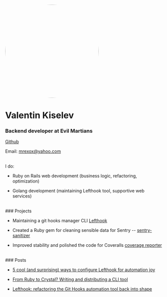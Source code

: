 <img style="border-radius: 150px; margin: 0px;" width="300px;" src="https://gravatar.com/avatar/fce8c6aadd661388bd7629fef7f88f1c?s=400&d=robohash&r=x" alt="me">

# Valentin Kiselev
### Backend developer at Evil Martians

[Github](https://github.com/mrexox)

Email: <a href="mailto:mrexox@yahoo.com">mrexox@yahoo.com</a>

<br />
I do:

- Ruby on Rails web development (business logic, refactoring, optimization)

- Golang development (maintaining Lefthook tool, supportive web services)

<br />
### Projects

- Maintaining a git hooks manager CLI [Lefthook](https://github.com/evilmartians/lefthook)

- Created a Ruby gem for cleaning sensible data for Sentry -- [sentry-sanitizer](https://github.com/mrexox/sentry-sanitizer)

- Improved stability and polished the code for Coveralls [coverage reporter](https://github.com/coverallsapp/coverage-reporter)

<br />
### Posts

- [5 cool (and surprising) ways to configure Lefthook for automation joy](https://evilmartians.com/chronicles/5-cool-and-surprising-ways-to-configure-lefthook-for-automation-joy)

- [From Ruby to Crystal? Writing and distributing a CLI tool](https://evilmartians.com/chronicles/from-ruby-to-crystal-writing-and-distributing-a-cli-tool)

- [Lefthook: refactoring the Git Hooks automation tool back into shape](https://evilmartians.com/chronicles/lefthook-refactoring-the-git-hooks-automation-tool-back-into-shape)
